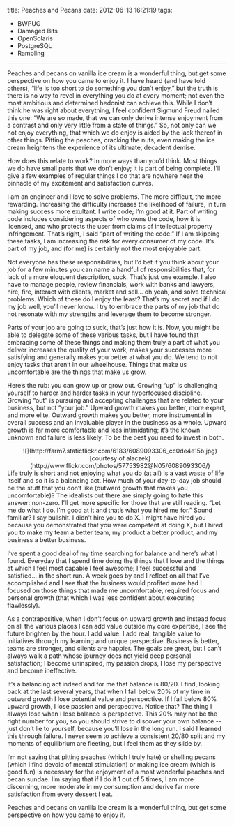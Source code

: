 title: Peaches and Pecans
date: 2012-06-13 16:21:19
tags: 
- BWPUG
- Damaged Bits
- OpenSolaris
- PostgreSQL
- Rambling
---

Peaches and pecans on vanilla ice cream is a wonderful thing, but get some perspective on how you came to enjoy it.  I have heard (and have told others), “life is too short to do something you don’t enjoy,” but the truth is there is no way to revel in everything you do at every moment; not even the most ambitious and determined hedonist can achieve this.  While I don’t think he was right about everything, I feel confident Sigmund Freud nailed this one: “We are so made, that we can only derive intense enjoyment from a contrast and only very little from a state of things.” So, not only can we not enjoy everything, that which we do enjoy is aided by the lack thereof in other things.  Pitting the peaches, cracking the nuts, even making the ice cream heightens the experience of its ultimate, decadent demise.

How does this relate to work? In more ways than you’d think. Most things we do have small parts that we don’t enjoy; it is part of being complete.  I’ll give a few examples of regular things I do that are nowhere near the pinnacle of my excitement and satisfaction curves.

I am an engineer and I love to solve problems.  The more difficult, the more rewarding.  Increasing the difficulty increases the likelihood of failure, in turn making success more exultant. I write code; I’m good at it.  Part of writing code includes considering aspects of who owns the code, how it is licensed, and who protects the user from claims of intellectual property infringement.  That’s right, I said “part of writing the code.”  If I am skipping these tasks, I am increasing the risk for every consumer of my code.  It’s part of my job, and (for me) is certainly not the most enjoyable part.

Not everyone has these responsibilities, but I’d bet if you think about your job for a few minutes you can name a handful of responsibilities that, for lack of a more eloquent description, suck.  That’s just one example. I also have to manage people, review financials, work with banks and lawyers, hire, fire, interact with clients, market and sell... oh yeah, and solve technical problems.  Which of these do I enjoy the least? That’s my secret and if I do my job well, you’ll never know.  I try to embrace the parts of my job that do not resonate with my strengths and leverage them to become stronger.

Parts of your job are going to suck, that’s just how it is. Now, you might be able to delegate some of these various tasks, but I have found that embracing some of these things and making them truly a part of what you deliver increases the quality of your work, makes your successes more satisfying and generally makes you better at what you do.  We tend to not enjoy tasks that aren’t in our wheelhouse.  Things that make us uncomfortable are the things that make us grow.

Here’s the rub: you can grow up or grow out.  Growing “up” is challenging yourself to harder and harder tasks in your hyperfocused discipline.  Growing “out” is pursuing and accepting challenges that are related to your business, but not “your job.”  Upward growth makes you better, more expert, and more elite.  Outward growth makes you better, more instrumental in overall success and an invaluable player in the business as a whole. Upward growth is far more comfortable and less intimidating; it’s the known unknown and failure is less likely. To be the best you need to invest in both.

<div style="padding-left:1em; text-align:center; float: right">![](http://farm7.staticflickr.com/6183/6089093306_cc0de4e15b.jpg)
[courtesy of alaczek](http://www.flickr.com/photos/57753982@N05/6089093306/)</div>

Life truly is short and not enjoying what you do (at all) is a vast waste of life itself and so it is a balancing act.  How much of your day-to-day job should be the stuff that you don’t like (outward growth that makes you uncomfortable)?  The idealists out there are simply going to hate this answer: non-zero.  I’ll get more specific for those that are still reading.  “Let me do what I do. I’m good at it and that’s what you hired me for.” Sound familiar? I say bullshit. I didn’t hire you to do X. I might have hired you because you demonstrated that you were competent at doing X, but I hired you to make my team a better team, my product a better product, and my business a better business.

I’ve spent a good deal of my time searching for balance and here’s what I found. Everyday that I spend time doing the things that I love and the things at which I feel most capable I feel awesome; I feel successful and satisfied... in the short run.  A week goes by and I reflect on all that I’ve accomplished and I see that the business would profited more had I focused on those things that made me uncomfortable, required focus and personal growth (that which I was less confident about executing flawlessly).

As a contrapositive, when I don’t focus on upward growth and instead focus on all the various places I can add value outside my core expertise, I see the future brighten by the hour.  I add value. I add real, tangible value to initiatives through my learning and unique perspective.  Business is better, teams are stronger, and clients are happier. The goals are great, but I can’t always walk a path whose journey does not yield deep personal satisfaction; I become uninspired, my passion drops, I lose my perspective and become ineffective.

It’s a balancing act indeed and for me that balance is 80/20\. I find, looking back at the last several years, that when I fall below 20% of my time in outward growth I lose potential value and perspective.  If I fall below 80% upward growth, I lose passion and perspective. Notice that? The thing I always lose when I lose balance is perspective.  This 20% may not be the right number for you, so you should strive to discover your own balance -- just don’t lie to yourself, because you’ll lose in the long run.  I said I learned this through failure.  I never seem to achieve a consistent 20/80 split and my moments of equilibrium are fleeting, but I feel them as they slide by.

I’m not saying that pitting peaches (which I truly hate) or shelling pecans (which I find devoid of mental stimulation) or making ice cream (which is good fun) is necessary for the enjoyment of a most wonderful peaches and pecan sundae.  I’m saying that if I do it 1 out of 5 times, I am more discerning, more moderate in my consumption and derive far more satisfaction from every dessert I eat.

Peaches and pecans on vanilla ice cream is a wonderful thing, but get some perspective on how you came to enjoy it.

